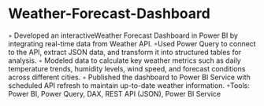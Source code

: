 # Weather-Forecast-Dashboard

◦ Developed an interactiveWeather Forecast Dashboard in Power BI by integrating real-time data from Weather API. 
◦Used Power Query to connect to the API, extract JSON data, and transform it into structured tables for analysis.
◦ Modeled data to calculate key weather metrics such as daily temperature trends, humidity levels, wind speed, and
forecast conditions across different cities.
◦ Published the dashboard to Power BI Service with scheduled API refresh to maintain up-to-date weather
information.
◦Tools: Power BI, Power Query, DAX, REST API (JSON), Power BI Service
